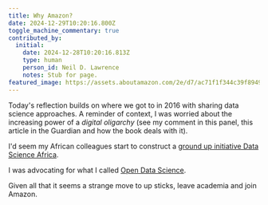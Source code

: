 ```yaml
---
title: Why Amazon?
date: 2024-12-29T10:20:16.800Z
toggle_machine_commentary: true
contributed_by:
  initial:
    date: 2024-12-28T10:20:16.813Z
    type: human
    person_id: Neil D. Lawrence
    notes: Stub for page.
featured_image: https://assets.aboutamazon.com/2e/d7/ac71f1f344c39f8949f48fc89e71/amazon-logo-squid-ink-smile-orange.png
---
```

Today's reflection builds on where we got to in 2016 with sharing data science approaches. A reminder of context, I was worried about the increasing power of a *digital oligarchy* (see my comment in this panel, this article in the Guardian and how the book deals with it).

I'd seem my African colleagues start to construct a [ground up initiative Data Science Africa](/initiatives/data-science-africa-ii).

I was advocating for what I called [Open Data Science](/archive/open-data-science-initiative/).

Given all that it seems a strange move to up sticks, leave academia and join Amazon.